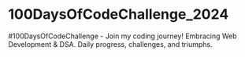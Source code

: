 # 100DaysOfCodeChallenge_2024
#100DaysOfCodeChallenge - Join my coding journey! Embracing Web Development &amp; DSA. Daily progress, challenges, and triumphs.
